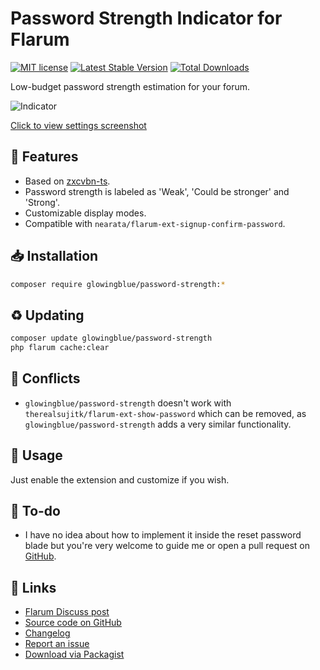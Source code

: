 # Password Strength Indicator for Flarum

[![MIT license](https://img.shields.io/badge/license-MIT-blue.svg)](https://github.com/glowingblue/flarum-ext-password-strength/blob/master/LICENSE)
[![Latest Stable Version](https://img.shields.io/packagist/v/glowingblue/password-strength.svg)](https://packagist.org/packages/glowingblue/password-strength)
[![Total Downloads](https://img.shields.io/packagist/dt/glowingblue/password-strength.svg)](https://packagist.org/packages/glowingblue/password-strength)

Low-budget password strength estimation for your forum.

![Indicator](https://i.imgur.com/j4QErvP.gif)

[Click to view settings screenshot](https://i.ibb.co/r5ftZRb/ps-Settings.png)

## 🦸 Features

-   Based on [zxcvbn-ts](https://zxcvbn-ts.github.io/zxcvbn/).
-   Password strength is labeled as 'Weak', 'Could be stronger' and 'Strong'.
-   Customizable display modes.
-   Compatible with `nearata/flarum-ext-signup-confirm-password`.

## 📥 Installation

```bash
composer require glowingblue/password-strength:*
```

## ♻ Updating

```bash
composer update glowingblue/password-strength
php flarum cache:clear
```

## 🚫 Conflicts

-   `glowingblue/password-strength` doesn't work with `therealsujitk/flarum-ext-show-password` which
    can be removed, as `glowingblue/password-strength` adds a very similar functionality.

## 📖 Usage

Just enable the extension and customize if you wish.

## 📝 To-do

-   I have no idea about how to implement it inside the reset password blade but you're very welcome
    to guide me or open a pull request on
    [GitHub](https://github.com/glowingblue/flarum-ext-password-strength).

## 🔗 Links

-   [Flarum Discuss post](https://discuss.flarum.org/d/26191)
-   [Source code on GitHub](https://github.com/glowingblue/flarum-ext-password-strength)
-   [Changelog](https://github.com/glowingblue/flarum-ext-password-strength/blob/master/CHANGELOG.md)
-   [Report an issue](https://github.com/glowingblue/flarum-ext-password-strength/issues)
-   [Download via Packagist](https://packagist.org/packages/glowingblue/password-strength)
